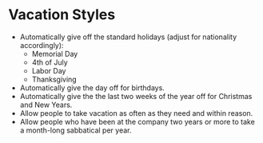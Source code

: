 # Vacation Styles

* Automatically give off the standard holidays (adjust for nationality accordingly):
    * Memorial Day
    * 4th of July
    * Labor Day
    * Thanksgiving
* Automatically give the day off for birthdays.
* Automatically give the the last two weeks of the year off for Christmas and New Years.
* Allow people to take vacation as often as they need and within reason.
* Allow people who have been at the company two years or more to take a month-long sabbatical per year.
